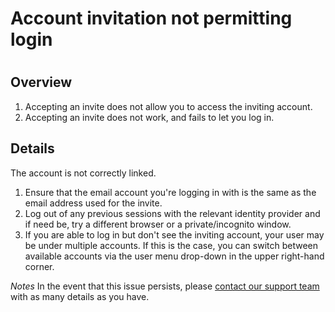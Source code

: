 # Account invitation not permitting login

#

## Overview

  1. Accepting an invite does not allow you to access the inviting account.
  2. Accepting an invite does not work, and fails to let you log in.

## Details

The account is not correctly linked.

  1. Ensure that the email account you're logging in with is the same as the email address used for the invite.
  2. Log out of any previous sessions with the relevant identity provider and if need be, try a different browser or a private/incognito window.
  3. If you are able to log in but don't see the inviting account, your user may be under multiple accounts. If this is the case, you can switch between available accounts via the user menu drop-down in the upper right-hand corner.

_Notes_ In the event that this issue persists, please [contact our support
team](https://support.codefresh.io/hc/en-us/requests/new) with as many details
as you have.

